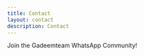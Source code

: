 ```yaml
---
title: Contact
layout: contact
description: Contact
---
```


Join the Gadeemteam WhatsApp Community!
